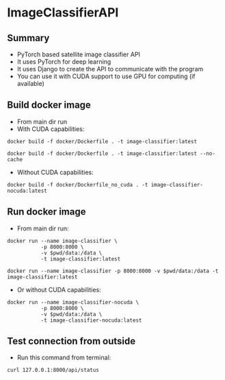 # ImageClassifierAPI
## Summary
- PyTorch based satellite image classifier API
- It uses PyTorch for deep learning
- It uses Django to create the API to communicate with the program
- You can use it with CUDA support to use GPU for computing (if available)

## Build docker image
- From main dir run
- With CUDA capabilities:
```
docker build -f docker/Dockerfile . -t image-classifier:latest
```

```
docker build -f docker/Dockerfile . -t image-classifier:latest --no-cache
```

- Without CUDA capabilities:
```
docker build -f docker/Dockerfile_no_cuda . -t image-classifier-nocuda:latest
```

## Run docker image
- From main dir run:
```
docker run --name image-classifier \
           -p 8000:8000 \
           -v $pwd/data:/data \
           -t image-classifier:latest
```

```
docker run --name image-classifier -p 8000:8000 -v $pwd/data:/data -t image-classifier:latest
```


- Or without CUDA capabilities:
```
docker run --name image-classifier-nocuda \
           -p 8000:8000 \
           -v $pwd/data:/data \
           -t image-classifier-nocuda:latest
```

## Test connection from outside
- Run this command from terminal:
```
curl 127.0.0.1:8000/api/status
```